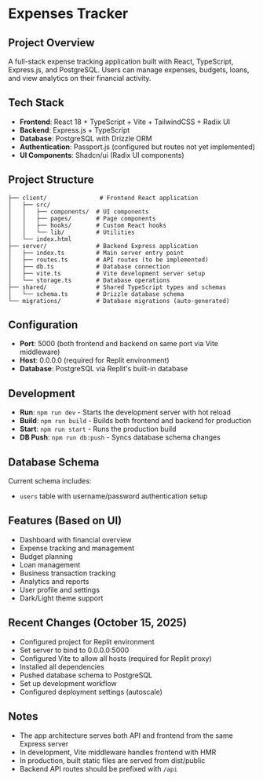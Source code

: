 # Expenses Tracker

## Project Overview
A full-stack expense tracking application built with React, TypeScript, Express.js, and PostgreSQL. Users can manage expenses, budgets, loans, and view analytics on their financial activity.

## Tech Stack
- **Frontend**: React 18 + TypeScript + Vite + TailwindCSS + Radix UI
- **Backend**: Express.js + TypeScript
- **Database**: PostgreSQL with Drizzle ORM
- **Authentication**: Passport.js (configured but routes not yet implemented)
- **UI Components**: Shadcn/ui (Radix UI components)

## Project Structure
```
├── client/               # Frontend React application
│   ├── src/
│   │   ├── components/  # UI components
│   │   ├── pages/       # Page components
│   │   ├── hooks/       # Custom React hooks
│   │   └── lib/         # Utilities
│   └── index.html
├── server/              # Backend Express application
│   ├── index.ts         # Main server entry point
│   ├── routes.ts        # API routes (to be implemented)
│   ├── db.ts            # Database connection
│   ├── vite.ts          # Vite development server setup
│   └── storage.ts       # Database operations
├── shared/              # Shared TypeScript types and schemas
│   └── schema.ts        # Drizzle database schema
└── migrations/          # Database migrations (auto-generated)
```

## Configuration
- **Port**: 5000 (both frontend and backend on same port via Vite middleware)
- **Host**: 0.0.0.0 (required for Replit environment)
- **Database**: PostgreSQL via Replit's built-in database

## Development
- **Run**: `npm run dev` - Starts the development server with hot reload
- **Build**: `npm run build` - Builds both frontend and backend for production
- **Start**: `npm run start` - Runs the production build
- **DB Push**: `npm run db:push` - Syncs database schema changes

## Database Schema
Current schema includes:
- `users` table with username/password authentication setup

## Features (Based on UI)
- Dashboard with financial overview
- Expense tracking and management
- Budget planning
- Loan management
- Business transaction tracking
- Analytics and reports
- User profile and settings
- Dark/Light theme support

## Recent Changes (October 15, 2025)
- Configured project for Replit environment
- Set server to bind to 0.0.0.0:5000
- Configured Vite to allow all hosts (required for Replit proxy)
- Installed all dependencies
- Pushed database schema to PostgreSQL
- Set up development workflow
- Configured deployment settings (autoscale)

## Notes
- The app architecture serves both API and frontend from the same Express server
- In development, Vite middleware handles frontend with HMR
- In production, built static files are served from dist/public
- Backend API routes should be prefixed with `/api`
